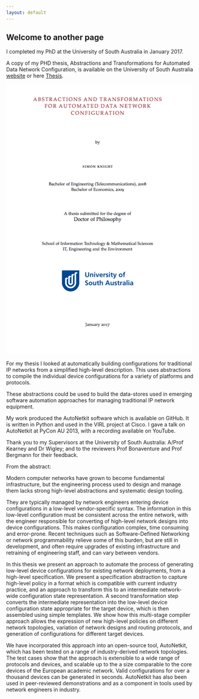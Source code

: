 ```yaml
---
layout: default
---
```


## Welcome to another page

I completed my PhD at the University of South Australia in January 2017.

A copy of my PHD thesis, Abstractions and Transformations for Automated Data Network Configuration, is available on the University of South Australia [website](http://search.ror.unisa.edu.au/record/9916123403601831) or here [Thesis](thesis.pdf).


![Thesis](thesis_thumbnail.png)

For my thesis I looked at automatically building configurations for traditional IP networks from a simplified high-level description. This uses abstractions to compile the individual device configurations for a variety of platforms and protocols.

These abstractions could be used to build the data-stores used in emerging software automation approaches for managing traditional IP network equipment.

My work produced the AutoNetkit software which is available on GitHub. It is written in Python and used in the VIRL project at Cisco. I gave a talk on AutoNetkit at PyCon AU 2013, with a recording available on YouTube.

Thank you to my Supervisors at the University of South Australia: A/Prof Kearney and Dr Wigley; and to the reviewers Prof Bonaventure and Prof Bergmann for their feedback.

From the abstract:

Modern computer networks have grown to become fundamental infrastructure, but the engineering process used to design and manage them lacks strong high-level abstractions and systematic design tooling.

They are typically managed by network engineers entering device configurations in a low-level vendor-specific syntax. The information in this low-level configuration must be consistent across the entire network, with the engineer responsible for converting of high-level network designs into device configurations. This makes configuration complex, time consuming and error-prone.  Recent techniques such as Software-Defined Networking or network programmability relieve some of this burden, but are still in development, and often require upgrades of existing infrastructure and retraining of engineering staff, and can vary between vendors.

In this thesis we present an approach to automate the process of generating low-level device configurations for existing network deployments, from a high-level specification. We present a specification abstraction to capture high-level policy in a format which is compatible with current industry practice, and an approach to transform this to an intermediate network-wide configuration state representation. A second transformation step converts the intermediate representation into the low-level device configuration state appropriate for the target device, which is then assembled using simple templates. We show how this multi-stage compiler approach allows the expression of new high-level policies on different network topologies, variation of network designs and routing protocols, and generation of configurations for different target devices.

We have incorporated this approach into an open-source tool, AutoNetkit, which has been tested on a range of industry-derived network topologies. The test cases show that the approach is extensible to a wide range of protocols and devices, and scalable up to the a size comparable to the core devices of the European academic network. Valid configurations for over a thousand devices can be generated in seconds. AutoNetkit has also been used in peer-reviewed demonstrations and as a component in tools used by network engineers in industry.
